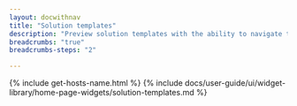 ```yaml
---
layout: docwithnav
title: "Solution templates"
description: "Preview solution templates with the ability to navigate to solution template details."
breadcrumbs: "true"
breadcrumbs-steps: "2"

---
```

{% include get-hosts-name.html %}
{% include docs/user-guide/ui/widget-library/home-page-widgets/solution-templates.md %}
